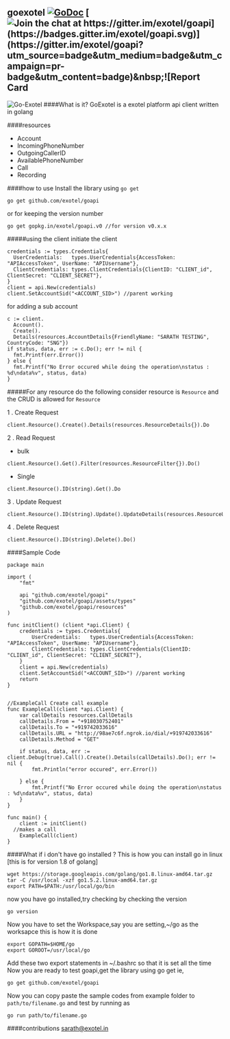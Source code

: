 goexotel [![GoDoc](https://godoc.org/github.com/exotel/goapi?status.svg)](https://godoc.org/github.com/exotel/goapi)&nbsp;[![Join the chat at https://gitter.im/exotel/goapi](https://badges.gitter.im/exotel/goapi.svg)](https://gitter.im/exotel/goapi?utm_source=badge&utm_medium=badge&utm_campaign=pr-badge&utm_content=badge)&nbsp;![Report Card](https://goreportcard.com/badge/github.com/exotel/goapi)
-------------

![Go-Exotel](http://homegrown.co.in/wp-content/uploads/2014/07/master-shifu-1024x436.jpg)
####What is it?
  GoExotel is a exotel platform api client written in golang

####resources
* Account
* IncomingPhoneNumber  
* OutgoingCallerID  
* AvailablePhoneNumber
* Call  
* Recording

####how to use
Install the library using `go get`
```
go get github.com/exotel/goapi
```

or for keeping the version number
```
go get gopkg.in/exotel/goapi.v0 //for version v0.x.x
```

#####using the client
initiate the client
```
credentials := types.Credentials{
  UserCredentials:   types.UserCredentials{AccessToken: "APIAccessToken", UserName: "APIUsername"},
  ClientCredentials: types.ClientCredentials{ClientID: "CLIENT_id", ClientSecret: "CLIENT_SECRET"},
}
client = api.New(credentials)
client.SetAccountSid("<ACCOUNT_SID>") //parent working
```

for adding a sub account

```
c := client.
  Account().
  Create().
  Details(resources.AccountDetails{FriendlyName: "SARATH TESTING", CountryCode: "SNG"})
if status, data, err := c.Do(); err != nil {
  fmt.Printf(err.Error())
} else {
  fmt.Printf("No Error occured while doing the operation\nstatus : %d\ndata%v", status, data)
}
```


#####For any resource do the following
consider resource is  `Resource` and the CRUD is allowed for `Resource`


1 . Create Request
```
client.Resource().Create().Details(resources.ResourceDetails{}).Do
```  
2 . Read Request
* bulk
```
client.Resource().Get().Filter(resources.ResourceFilter{}).Do()
```
* Single
```
client.Resource().ID(string).Get().Do
```

3 . Update Request
```
client.Resource().ID(string).Update().UpdateDetails(resources.ResourceUpdatableDetails{}).Do
```


4 . Delete Request
```
client.Resource().ID(string).Delete().Do()
```




####Sample Code
```
package main

import (
	"fmt"

	api "github.com/exotel/goapi"
	"github.com/exotel/goapi/assets/types"
	"github.com/exotel/goapi/resources"
)

func initClient() (client *api.Client) {
	credentials := types.Credentials{
		UserCredentials:   types.UserCredentials{AccessToken: "APIAccessToken", UserName: "APIUsername"},
		ClientCredentials: types.ClientCredentials{ClientID: "CLIENT_id", ClientSecret: "CLIENT_SECRET"},
	}
	client = api.New(credentials)
	client.SetAccountSid("<ACCOUNT_SID>") //parent working
	return
}


//ExampleCall Create call example
func ExampleCall(client *api.Client) {
	var callDetails resources.CallDetails
	callDetails.From = "+918030752401"
	callDetails.To = "+919742033616"
	callDetails.URL = "http://98ae7c6f.ngrok.io/dial/+919742033616"
	callDetails.Method = "GET"

	if status, data, err := client.Debug(true).Call().Create().Details(callDetails).Do(); err != nil {
		fmt.Println("error occured", err.Error())

	} else {
		fmt.Printf("No Error occured while doing the operation\nstatus : %d\ndata%v", status, data)
	}
}

func main() {
	client := initClient()
  //makes a call
	ExampleCall(client)
}

```



####What if i don't have go installed ?
This is how you can install go in linux [this is for version 1.8 of golang]
```
wget https://storage.googleapis.com/golang/go1.8.linux-amd64.tar.gz
tar -C /usr/local -xzf go1.5.2.linux-amd64.tar.gz
export PATH=$PATH:/usr/local/go/bin
```

now you have go installed,try checking by checking the version
```
go version
```

Now you have to set the Workspace,say you are setting,~/go as the worksapce
this is how it is done
```
export GOPATH=$HOME/go
export GOROOT=/usr/local/go
```

Add these two  export statements in ~/.bashrc so that it is set all the time
Now you are ready to test goapi,get the library using go get
ie,
```
go get github.com/exotel/goapi
```

Now you can copy paste the sample codes from example folder to `path/to/filename.go` and test by running as
```
go run path/to/filename.go
````


####contributions
sarath@exotel.in
